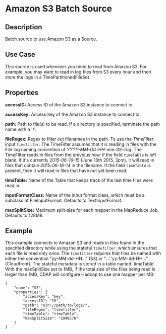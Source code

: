 # Amazon S3 Batch Source

Description
-----------

Batch source to use Amazon S3 as a Source.

Use Case
--------

This source is used whenever you need to read from Amazon S3.
For example, you may want to read in log files from S3 every hour and then store
the logs in a TimePartitionedFileSet.

Properties
----------

**accessID:** Access ID of the Amazon S3 instance to connect to.

**accessKey:** Access Key of the Amazon S3 instance to connect to.

**path:** Path to file(s) to be read. If a directory is specified,
terminate the path name with a '/'.

**fileRegex:** Regex to filter out filenames in the path.
To use the *TimeFilter*, input ``timefilter``. The TimeFilter assumes that it is
reading in files with the File log naming convention of *YYYY-MM-DD-HH-mm-SS-Tag*.
The TimeFilter reads in files from the previous hour if the field ``timeTable`` is
left blank. If it's currently *2015-06-16-15* (June 16th 2015, 3pm), it will read
in files that contain *2015-06-16-14* in the filename. If the field ``timeTable`` is
present, then it will read in files that have not yet been read.

**timeTable:** Name of the Table that keeps track of the last time files
were read in.

**inputFormatClass:** Name of the input format class, which must be a
subclass of FileInputFormat. Defaults to TextInputFormat.

**maxSplitSize:** Maximum split-size for each mapper in the MapReduce Job. Defaults to 128MB.

Example
-------

This example connects to Amazon S3 and reads in files found in the specified directory while
using the stateful ``timefilter``, which ensures that each file is read only once. The ``timefilter``
requires that files be named with either the convention "yy-MM-dd-HH..." (S3) or "...'.'yy-MM-dd-HH..."
(Cloudfront). The stateful metadata is stored in a table named 'timeTable'. With the maxSplitSize
set to 1MB, if the total size of the files being read is larger than 1MB, CDAP will
configure Hadoop to use one mapper per MB:

    {
        "name": "S3",
        "properties": {
            "accessKey": "key",
            "accessID": "ID",
            "path": "s3n://path/to/logs/",
            "fileRegex": "timefilter",
            "timeTable": "timeTable",
            "maxSplitSize": "1048576"
        }
    }
